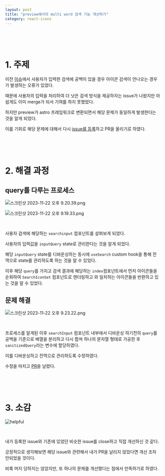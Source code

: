 ```yaml
---
layout: post
title: "preview에서의 multi word 검색 기능 개선하기"
category: react-icons
---
```


<br />
<br />
<br />

# 1. 주제

이전 [이슈](https://github.com/react-icons/react-icons/issues/796)에서 사용자가 입력한 검색에 공백이 있을 경우 아이콘 검색이 안나오는 경우가 발생하는 오류가 있었다.

때문에 사용자의 입력을 처리하여 더 낫은 검색 방식을 제공하자는 issue가 나왔지만 아쉽게도 이미 merge가 되서 기여를 하지 못했었다.

하지만 preview가 astro 프레임워크로 변환되면서 해당 문제가 동일하게 발생한다는 것을 알게 되었다.

이를 기회로 해당 문제에 대해서 다시 [issue를 등록](https://github.com/react-icons/react-icons/issues/859)하고 PR을 올리기로 하였다.

<br />
<br />
<br />

# 2. 해결 과정

## query를 다루는 프로세스

![스크린샷 2023-11-22 오후 9.20.39.png](https://www.notion.so/image/https%3A%2F%2Fprod-files-secure.s3.us-west-2.amazonaws.com%2F13897cab-0dd6-431f-b847-04477372a586%2F35a5ca70-aae3-454d-83e2-4c9310b47d46%2F%25E1%2584%2589%25E1%2585%25B3%25E1%2584%258F%25E1%2585%25B3%25E1%2584%2585%25E1%2585%25B5%25E1%2586%25AB%25E1%2584%2589%25E1%2585%25A3%25E1%2586%25BA_2023-11-22_%25E1%2584%258B%25E1%2585%25A9%25E1%2584%2592%25E1%2585%25AE_9.20.39.png?id=6f4e026d-b1be-4dd1-a465-f4ecfd5f54e3&table=block)

![스크린샷 2023-11-22 오후 9.19.33.png](https://www.notion.so/image/https%3A%2F%2Fprod-files-secure.s3.us-west-2.amazonaws.com%2F13897cab-0dd6-431f-b847-04477372a586%2Ffec8fd94-5430-4bbd-86ed-3565139cfd82%2F%25E1%2584%2589%25E1%2585%25B3%25E1%2584%258F%25E1%2585%25B3%25E1%2584%2585%25E1%2585%25B5%25E1%2586%25AB%25E1%2584%2589%25E1%2585%25A3%25E1%2586%25BA_2023-11-22_%25E1%2584%258B%25E1%2585%25A9%25E1%2584%2592%25E1%2585%25AE_9.19.33.png?id=0ef801aa-f1ff-429d-a319-6c1c68eabccd&table=block)

<br />

사용자 검색에 해당하는 `searchinput` 컴포넌트를 살펴보게 되었다.

사용자의 입력값을 `inputQuery` state로 관리한다는 것을 알게 되었다.

해당 `inputQuery` state를 디바운싱하는 동시에 `useSearch` custom hook을 통해 전역으로 state를 관리하도록 하는 것을 알 수 있었다.

이후 해당 `query`를 가지고 검색 결과에 해당하는 `index`컴포넌트에서 먼저 아이콘들을 순회하여 `SearchIconSet` 컴포넌트로 렌더링하고 와 일치하는 아이콘들을 반환하고 있는 것을 알 수 있었다.

## 문제 해결

![스크린샷 2023-11-22 오후 9.23.22.png](https://app.super.so/_next/image?url=https%3A%2F%2Fassets.super.so%2F103836b2-5162-4915-b9b3-3e82eeac52e9%2Fimages%2F679692b9-d1fa-474a-8cd8-dd2b6ebc8abc%2F%25E1%2584%2589%25E1%2585%25B3%25E1%2584%258F%25E1%2585%25B3%25E1%2584%2585%25E1%2585%25B5%25E1%2586%25AB%25E1%2584%2589%25E1%2585%25A3%25E1%2586%25BA_2023-11-22_%25E1%2584%258B%25E1%2585%25A9%25E1%2584%2592%25E1%2585%25AE_9.23.22.png&w=1080&q=90)

<br />

프로세스를 알게된 이후 `searchInput` 컴포넌트 내부에서 디바운싱 하기전의 `query`를 공백을 기준으로 배열을 분리하고 다시 합쳐 하나의 문자열 형태로 가공한 후 `sanitizedQuery`라는 변수에 할당하였다.

이를 디바운싱하고 전역으로 관리하도록 수정하였다.

수정을 마치고 [PR](https://github.com/react-icons/react-icons/pull/860)을 날렸다.

<br />
<br />
<br />

# 3. 소감

![helpful](https://blog.kakaocdn.net/dn/b6sFoK/btsGyGU4oW4/ejynl6OgIUIAkJt9pfuFC1/img.png)

<br />

내가 등록한 issue와 기존에 있었던 비슷한 issue를 close하고 직접 개선하신 것 같다.

긍정적으로 생각해보면 해당 issue와 관련해서 내가 PR을 날리지 않았다면 개선 조차 안되었을 것이다.

비록 머지 당하지는 않았지만, 또 하나의 문제를 개선했다는 점에서 만족하기로 하였다.
